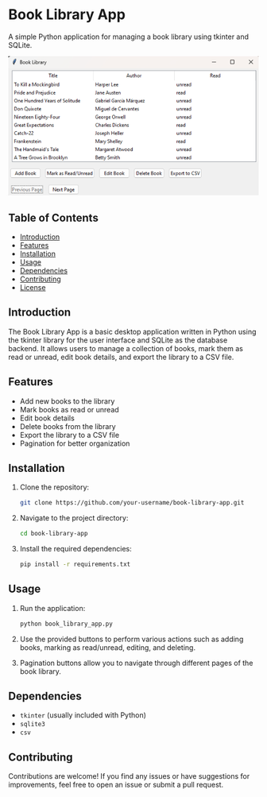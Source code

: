 # Book Library App

A simple Python application for managing a book library using tkinter and SQLite.

![Book Library App](booklibrary.png)


## Table of Contents

- [Introduction](#introduction)
- [Features](#features)
- [Installation](#installation)
- [Usage](#usage)
- [Dependencies](#dependencies)
- [Contributing](#contributing)
- [License](#license)

## Introduction

The Book Library App is a basic desktop application written in Python using the tkinter library for the user interface and SQLite as the database backend. It allows users to manage a collection of books, mark them as read or unread, edit book details, and export the library to a CSV file.

## Features

- Add new books to the library
- Mark books as read or unread
- Edit book details
- Delete books from the library
- Export the library to a CSV file
- Pagination for better organization

## Installation

1. Clone the repository:

   ```bash
   git clone https://github.com/your-username/book-library-app.git
   ```

2. Navigate to the project directory:

   ```bash
   cd book-library-app
   ```

3. Install the required dependencies:

   ```bash
   pip install -r requirements.txt
   ```

## Usage

1. Run the application:

   ```bash
   python book_library_app.py
   ```

2. Use the provided buttons to perform various actions such as adding books, marking as read/unread, editing, and deleting.

3. Pagination buttons allow you to navigate through different pages of the book library.

## Dependencies

- `tkinter` (usually included with Python)
- `sqlite3`
- `csv`

## Contributing

Contributions are welcome! If you find any issues or have suggestions for improvements, feel free to open an issue or submit a pull request.
